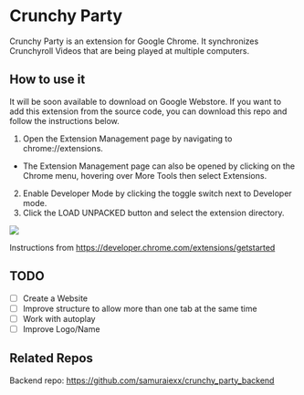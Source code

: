# Crunchy Party
Crunchy Party is an extension for Google Chrome. It synchronizes Crunchyroll Videos that are being played at multiple computers.

## How to use it
It will be soon available to download on Google Webstore. If you want to add this extension from the source code, you can download this repo and follow the instructions below.

1. Open the Extension Management page by navigating to chrome://extensions.
  - The Extension Management page can also be opened by clicking on the Chrome menu, hovering over More Tools then select Extensions.
2. Enable Developer Mode by clicking the toggle switch next to Developer mode.
3. Click the LOAD UNPACKED button and select the extension directory.

![](https://developer.chrome.com/static/images/get_started/load_extension.png)

Instructions from https://developer.chrome.com/extensions/getstarted
## TODO
- [ ] Create a Website
- [ ] Improve structure to allow more than one tab at the same time
- [ ] Work with autoplay
- [ ] Improve Logo/Name

## Related Repos
Backend repo: https://github.com/samuraiexx/crunchy_party_backend
